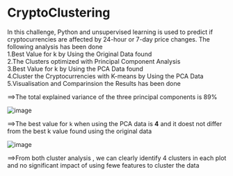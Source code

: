 # CryptoClustering

In this challenge, Python and unsupervised learning is used  to predict if cryptocurrencies are affected by 24-hour or 7-day price changes.
The following analysis has been done  
1.Best Value for k by Using the Original Data found  
2.The Clusters optimized with Principal Component Analysis  
3.Best Value for k by Using the PCA Data found  
4.Cluster the Cryptocurrencies with K-means by Using the PCA Data  
5.Visualisation and Comparinsion the Results has been done  






==>The total explained variance of the three principal components is 89%  



![image](https://github.com/BirundhaVaratharajan/CryptoClustering/assets/127799451/03893185-312f-4428-aa27-b4fc484ff67c)

==>The best value for `k` when using the PCA data is **4** and it doest not differ from the best k value found using the original data


![image](https://github.com/BirundhaVaratharajan/CryptoClustering/assets/127799451/0dda0c5e-f506-4293-9e55-4a024d6eb55c)

==>From both cluster analysis , we can clearly identify 4 clusters in each plot and no significant impact of using fewe features to cluster the data
